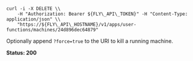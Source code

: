 ```
curl -i -X DELETE \\
    -H "Authorization: Bearer ${FLY\_API\_TOKEN}" -H "Content-Type: application/json" \\
    "https://${FLY\_API\_HOSTNAME}/v1/apps/user-functions/machines/24d896dec64879" 
```

Optionally append `?force=true` to the URI to kill a running machine.

**Status: 200**
